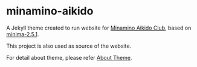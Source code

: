 # minamino-aikido

A Jekyll theme created to run website for [Minamino Aikido Club](https://aikige.github.io/minamino-aikido/),
based on [minima-2.5.1](https://github.com/jekyll/minima/releases/tag/v2.5.1).

This project is also used as source of the website.

For detail about theme, please refer [About Theme](about_theme.md).

